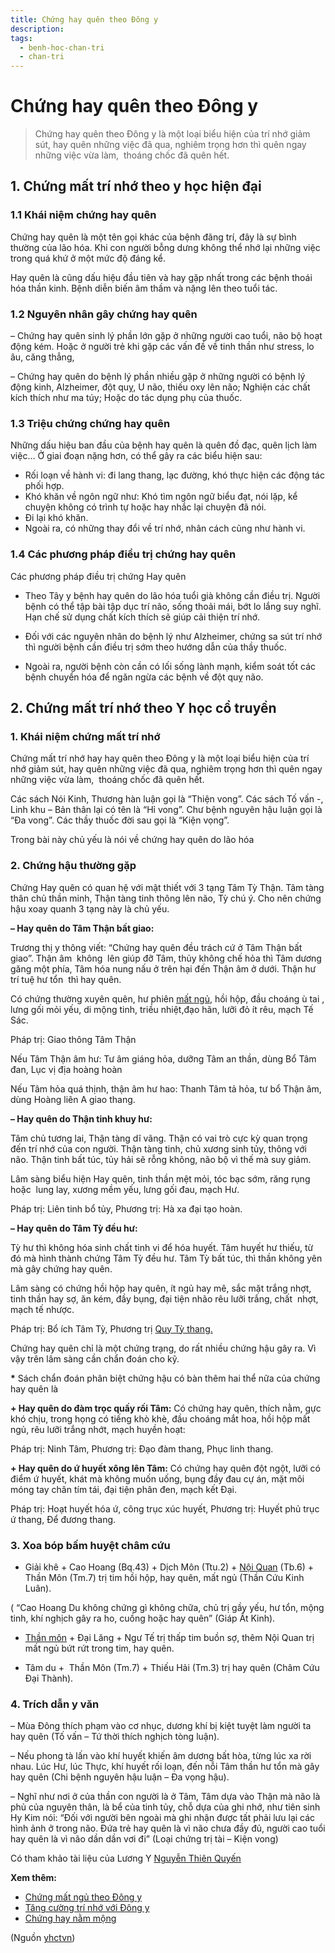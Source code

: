 ```yaml
---
title: Chứng hay quên theo Đông y
description: 
tags:
  - benh-hoc-chan-tri
  - chan-tri
---
```


# Chứng hay quên theo Đông y 

> Chứng hay quên theo Đông y là một loại biểu hiện của trí nhớ giảm sút, hay quên những việc đã qua, nghiêm trọng hơn thì quên ngay những việc vừa làm,  thoáng chốc đã quên hết.

## 1. Chứng mất trí nhớ theo y học hiện đại

### 1.1 Khái niệm chứng hay quên

Chứng hay quên là một tên gọi khác của bệnh đãng trí, đây là sự bình thường của lão hóa. Khi con người bỗng dưng không thể nhớ lại những việc trong quá khứ ở một mức độ đáng kể.

Hay quên là cũng dấu hiệu đầu tiên và hay gặp nhất trong các bệnh thoái hóa thần kinh. Bệnh diễn biến âm thầm và nặng lên theo tuổi tác. 

### 1.2 Nguyên nhân gây chứng hay quên

– Chứng hay quên sinh lý phần lớn gặp ở những người cao tuổi, não bộ hoạt động kém. Hoặc ở người trẻ khi gặp các vấn đề về tinh thần như stress, lo âu, căng thẳng,

– Chứng hay quên do bệnh lý phần nhiều gặp ở những người có bệnh lý động kinh, Alzheimer, đột quỵ, U não, thiếu oxy lên não; Nghiện các chất kích thích như ma túy; Hoặc do tác dụng phụ của thuốc.

### 1.3 Triệu chứng chứng hay quên

Những dấu hiệu ban đầu của bệnh hay quên là quên đồ đạc, quên lịch làm việc… Ở giai đoạn nặng hơn, có thể gây ra các biểu hiện sau:

* Rối loạn về hành vi: đi lang thang, lạc đường, khó thực hiện các động tác phối hợp.
* Khó khăn về ngôn ngữ như: Khó tìm ngôn ngữ biểu đạt, nói lặp, kể chuyện không có trình tự hoặc hay nhắc lại chuyện đã nói.
* Đi lại khó khăn.
* Ngoài ra, có những thay đổi về trí nhớ, nhân cách cũng như hành vi.

### 1.4 Các phương pháp điều trị chứng hay quên

Các phương pháp điều trị chứng Hay quên

* Theo Tây y bệnh hay quên do lão hóa tuổi già không cần điều trị. Người bệnh có thể tập bài tập dục trí não, sống thoải mái, bớt lo lắng suy nghĩ. Hạn chế sử dụng chất kích thích sẽ giúp cải thiện trí nhớ.

* Đối với các nguyên nhân do bệnh lý như Alzheimer, chứng sa sút trí nhớ  thì người bệnh cần điều trị sớm theo hướng dẫn của thầy thuốc.
* Ngoài ra, người bệnh còn cần có lối sống lành mạnh, kiểm soát tốt các bệnh chuyển hóa để ngăn ngừa các bệnh về đột quỵ não.

## 2. Chứng mất trí nhớ theo Y học cổ truyền

### 1. Khái niệm chứng mất trí nhớ

Chứng mất trí nhớ hay hay quên theo Đông y là một loại biểu hiện của trí nhớ giảm sút, hay quên những việc đã qua, nghiêm trọng hơn thì quên ngay những việc vừa làm,  thoáng chốc đã quên hết.

Các sách Nói Kinh, Thương hàn luận gọi là “Thiện vong”. Các sách Tố vấn -, Linh khu – Bản thân lại có tên là “Hỉ vong”. Chư bệnh nguyên hậu luận gọi là “Đa vong”. Các thầy thuốc đời sau gọi là “Kiện vọng”. 

Trong bài này chủ yếu là nói về chứng hay quên do lão hóa

### 2. Chứng hậu thường gặp

Chứng Hay quên có quan hệ với mật thiết với 3 tạng Tâm Tỳ Thận. Tâm tàng thân chủ thần minh, Thận tàng tinh thông lên não, Tỳ chú ý. Cho nên chứng hậu xoay quanh 3 tạng này là chủ yếu.

**– Hay quên do Tâm Thận bất giao:** 

Trương thị y thông viết: “Chứng hay quên đều trách cứ ở Tâm Thận bất giao”. Thận âm  không  lên giúp đỡ Tâm, thủy không chế hỏa thì Tâm dương găng một phía, Tâm hóa nung nấu ở trên hại đến Thận âm ở dưới. Thận hư trí tuệ hư tổn  thì hay quên.

Có chứng thường xuyên quên, hư phiên [mất ngủ](/yhctvn/chung-mat-ngu-theo-dong-y/), hồi hộp, đầu choáng ù tai , lưng gối mỏi yếu, di mộng tinh, triều nhiệt,đạo hãn, lưỡi đỏ ít rêu, mạch Tế Sác.

Pháp trị: Giao thông Tâm Thận 

Nếu Tâm Thận âm hư: Tư âm giáng hỏa, dưỡng Tâm an thần, dùng Bổ Tâm đan, Lục vị địa hoàng hoàn

Nếu Tâm hỏa quá thịnh, thận âm hư hao: Thanh Tâm tả hỏa, tư bổ Thận âm, dùng Hoàng liên A giao thang.

**– Hay quên do Thận tinh khuy hư:** 

Tâm chủ tương lai, Thận tàng dĩ vãng. Thận có vai trò cực kỳ quan trọng đến trí nhớ của con người. Thận tàng tinh, chủ xương sinh tủy, thông với não. Thận tinh bất túc, tủy hải sẽ rỗng không, não bộ vì thế mà suy giảm.

Lâm sàng biểu hiện Hay quên, tinh thần mệt mỏi, tóc bạc sớm, răng rụng hoặc  lung lay, xương mềm yếu, lưng gối đau, mạch Hư.

Pháp trị: Liên tinh bổ tủy, Phương trị: Hà xa đại tạo hoàn.

**– Hay quên do Tâm Tỳ đều hư:** 

Tỳ hư thì không hóa sinh chất tinh vi để hóa huyết. Tâm huyết hư thiếu, từ đó mà hình thành chứng Tâm Tỳ đều hư. Tâm Tỳ bất túc, thì thần không yên  mà gây chứng hay quên. 

Lâm sàng có chứng hồi hộp hay quên, ít ngủ hay mê, sắc mặt trắng nhợt, tinh thần hay sợ, ăn kém, đầy bụng, đại tiện nhão rêu lưỡi trắng, chất  nhợt, mạch tế nhược.

Pháp trị: Bổ ích Tâm Tỳ, Phương trị [Quy Tỳ thang.](/yhctvn/bai-thuoc-quy-ty-thang/)

Chứng hay quên chỉ là một chứng trạng, do rất nhiều chứng hậu gây ra. Vì vậy trên lâm sàng cần chẩn đoán cho kỹ.

**\*** Sách chẩn đoán phân biệt chứng hậu có bàn thêm hai thể nữa của chứng hay quên là 

**+ Hay quên do đàm trọc quấy rối Tâm:** Có chứng hay quên, thích nằm, gực khó chịu, trong họng có tiếng khò khè, đầu choáng mắt hoa, hồi hộp mất ngủ, rêu lưỡi trắng nhớt, mạch huyền hoạt:

Pháp trị: Ninh Tâm, Phương trị: Đạo đàm thang, Phục linh thang.

**+ Hay quên do ứ huyết xông lên Tâm:** Có chứng hay quên đột ngột, lưỡi có điểm ứ huyết, khát mà không muốn uống, bụng đầy đau cự án, mặt môi móng tay chân tím tái, đại tiện phân đen, mạch kết Đại.

Pháp trị: Hoạt huyết hóa ứ, công trục xúc huyết, Phương trị: Huyết phủ trục ứ thang, Để đương thang.

### 3. Xoa bóp bấm huyệt châm cứu

+ Giải khê + Cao Hoang (Bq.43) + Dịch Môn (Ttu.2) + [Nội Quan](/yhctvn/vi-tri-huyet-noi-quan-%e5%86%85%e5%85%b3/) (Tb.6) + Thần Môn (Tm.7) trị tim hồi hộp, hay quên, mất ngủ (Thần Cứu Kinh Luân).

( “Cao Hoang Du không chứng gì không chữa, chủ trị gầy yếu, hư tổn, mộng tinh, khí nghịch gây ra ho, cuồng hoặc hay quên” (Giáp Ất Kinh).

+ [Thần môn](/yhctvn/vi-tri-huyet-than-mon-%e7%a5%9e%e9%97%a8/) + Đại Lăng + Ngư Tế trị thấp tim buồn sợ, thêm Nội Quan trị mất ngủ bứt rứt trong tim, hay quên.

+ Tâm du +  Thần Môn (Tm.7) + Thiếu Hải (Tm.3) trị hay quên (Châm Cứu Đại Thành).

### **4. Trích dẫn y văn**

– Mùa Đông thích phạm vào cơ nhục, dương khí bị kiệt tuyệt làm người ta hay quên (Tố vấn – Tứ thời thích nghịch tòng luận).

– Nếu phong tà lấn vào khí huyết khiến âm dương bất hòa, từng lúc xa rời nhau. Lúc Hư, lúc Thực, khí huyết rối loạn, đến nỗi Tâm thần hư tổn mà gây hay quên (Chi bệnh nguyên hậu luận – Đa vọng hậu).

– Nghĩ như nơi ở của thần con người là ở Tâm, Tâm dựa vào Thận mà não là phủ của nguyên thân, là bể của tinh tủy, chỗ dựa của ghi nhớ, như tiên sinh Hy Kim nói: “Đối với người bên ngoài mà ghi nhận được tất phải lưu lại các hình ảnh ở trong não. Đứa trẻ hay quên là vì não chưa đầy đủ, người cao tuổi hay quên là vì não dần dần vơi đi” (Loại chứng trị tài – Kiện vong)

Có tham khảo tài liệu của Lương Y [Nguyễn Thiên Quyến](/yhctvn/author/nguyenthienquyen/)

**Xem thêm:**

* [Chứng mất ngủ theo Đông y](/yhctvn/chung-mat-ngu-theo-dong-y/)
* [Tăng cường trí nhớ với Đông y](/yhctvn/tang-cuong-tri-nho-voi-dong-y/)
* [Chứng hay nằm mộng](/yhctvn/chung-hay-nam-mong/)

(Nguồn <a href="https://yhctvn.com/chung-hay-quen-theo-dong-y/" target="_blank">yhctvn</a>)
